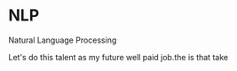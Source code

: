 # NLP
Natural Language Processing
  
Let's do this talent as my future well paid job.the
is that take
